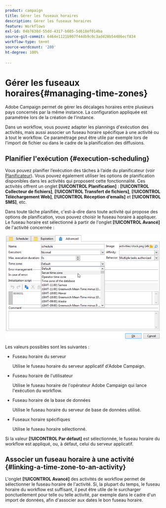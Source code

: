 ```yaml
---
product: campaign
title: Gérer les fuseaux horaires
description: Gérer les fuseaux horaires
feature: Workflows
exl-id: 04b7638d-55dd-4317-b605-5d618ef014ba
source-git-commit: 6464e1121b907f44db9c0c3add28b54486ecf834
workflow-type: tm+mt
source-wordcount: '280'
ht-degree: 100%

---
```


# Gérer les fuseaux horaires{#managing-time-zones}

Adobe Campaign permet de gérer les décalages horaires entre plusieurs pays concernés par la même instance. La configuration appliquée est paramétrée lors de la création de l’instance.

Dans un workflow, vous pouvez adapter les plannings d&#39;exécution des activités, mais aussi associer un fuseau horaire spécifique à une activité ou à tout le workflow. Ce paramétrage peut être utile par exemple lors de l&#39;import de fichier ou dans le cadre de la planification des diffusions.

## Planifier l&#39;exécution {#execution-scheduling}

Vous pouvez planifier l’exécution des tâches à l’aide du planificateur (voir [Planificateur](scheduler.md)). Vous pouvez également utiliser les options de planification disponibles dans les activités qui proposent cette fonctionnalité. Ces activités offrent un onglet **[!UICONTROL Planification]** : **[!UICONTROL Collecteur de fichiers]**, **[!UICONTROL Transfert de fichiers]**, **[!UICONTROL Téléchargement Web]**, **[!UICONTROL Réception d’emails]** et **[!UICONTROL SMS]**, etc.

Dans toute tâche planifiée, c&#39;est-à-dire dans toute activité qui propose des options de planification, vous pouvez choisir le fuseau horaire à appliquer. Le fuseau horaire est sélectionné à partir de l&#39;onglet **[!UICONTROL Avancé]** de l&#39;activité concernée :

![](assets/wf-timezone-in-a-box.png)

Les valeurs possibles sont les suivantes :

* Fuseau horaire du serveur

   Utilise le fuseau horaire du serveur applicatif d&#39;Adobe Campaign.

* Fuseau horaire de l&#39;utilisateur

   Utilise le fuseau horaire de l&#39;opérateur Adobe Campaign qui lance l&#39;exécution du workflow.

* Fuseau horaire de la base de données

   Utilise le fuseau horaire du serveur de base de données utilisé.

* Fuseaux horaire spécifiques

   Utilise le fuseau horaire sélectionné.

Si la valeur **[!UICONTROL Par défaut]** est sélectionnée, le fuseau horaire du workflow est appliqué, ou, à défaut, celui du serveur applicatif.

## Associer un fuseau horaire à une activité {#linking-a-time-zone-to-an-activity}

L&#39;onglet **[!UICONTROL Avancé]** des activités de workflow permet de sélectionner le fuseau horaire de l&#39;activité. Si, la plupart du temps, le fuseau horaire du workflow est suffisant, il peut être utile de le surcharger ponctuellement pour telle ou telle activité, par exemple dans le cadre d&#39;un import de données, afin d&#39;associer aux dates le bon fuseau horaire.

